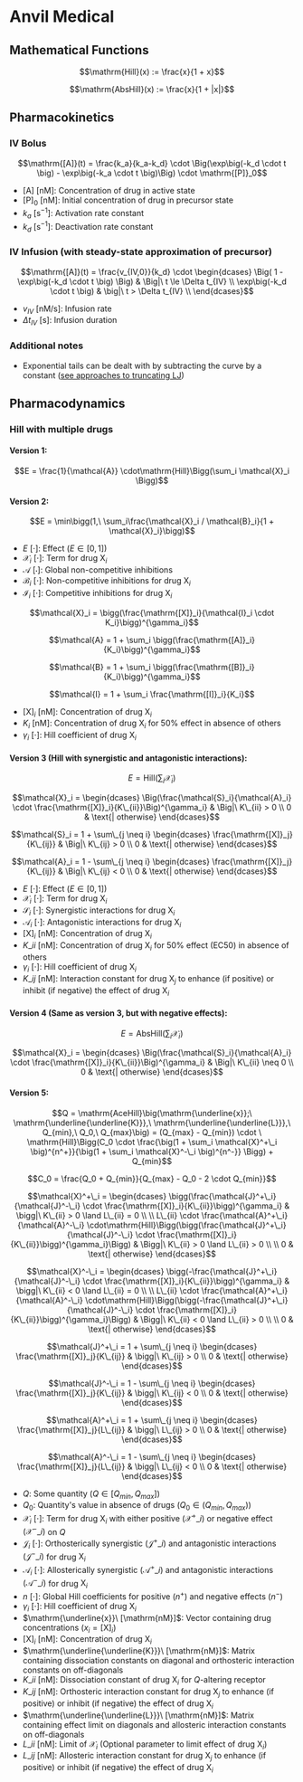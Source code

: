 # Anvil Medical
## Mathematical Functions

$$\mathrm{Hill}(x) := \frac{x}{1 + x}$$

$$\mathrm{AbsHill}(x) := \frac{x}{1 + |x|}$$

## Pharmacokinetics
### IV Bolus

$$\mathrm{[A]}(t) = \frac{k_a}{k_a-k_d} \cdot \Big(\exp\big(-k_d \cdot t \big) - \exp\big(-k_a \cdot t \big)\Big) \cdot \mathrm{[P]}_0$$

- $\mathrm{[A]}\ [\mathrm{nM}]$: Concentration of drug in active state
- $\mathrm{[P]}_0\ [\mathrm{nM}]$: Initial concentration of drug in precursor state
- $k_a\ [\mathrm{s^{-1}}]$: Activation rate constant
- $k_d\ \mathrm{[s^{-1}}]$: Deactivation rate constant

### IV Infusion (with steady-state approximation of precursor)

$$\mathrm{[A]}(t) = \frac{v_{IV,0}}{k_d} \cdot
\begin{dcases}
    \Big( 1 - \exp\big(-k_d \cdot t \big) \Big) & \Big|\ t \le \Delta t_{IV} \\
    \exp\big(-k_d \cdot t \big) & \big|\ t > \Delta t_{IV} \\
\end{dcases}$$

- $v_{IV}\ [\mathrm{nM/s}]$: Infusion rate
- $\Delta t_{IV}\ [\mathrm{s}]$: Infusion duration

### Additional notes

- Exponential tails can be dealt with by subtracting the curve by a constant ([see approaches to truncating LJ](https://computecanada.github.io/molmodsim-md-theory-lesson-novice/aio/index.html#problems-with-truncation-of-lennard-jones-interactions-and-how-to-avoid-them))

## Pharmacodynamics
### Hill with multiple drugs

#### Version 1:

$$E = \frac{1}{\mathcal{A}} \cdot\mathrm{Hill}\Bigg(\sum_i \mathcal{X}_i \Bigg)$$


#### Version 2:

$$E = \min\bigg(1,\ \sum_i\frac{\mathcal{X}_i / \mathcal{B}_i}{1 + \mathcal{X}_i}\bigg)$$

- $E\ [\cdot]$: Effect ($E \in [0, 1]$)
- $\mathcal{X}_i\ [\cdot]$: Term for drug $\mathrm{X}_i$
- $\mathcal{A}\ [\cdot]$: Global non-competitive inhibitions
- $\mathcal{B}_i\ [\cdot]$: Non-competitive inhibitions for drug $\mathrm{X}_i$
- $\mathcal{I}_i\ [\cdot]$: Competitive inhibitions for drug $\mathrm{X}_i$

$$\mathcal{X}_i =  \bigg(\frac{\mathrm{[X]}_i}{\mathcal{I}_i \cdot K_i}\bigg)^{\gamma_i}$$

$$\mathcal{A} = 1 + \sum_i \bigg(\frac{\mathrm{[A]}_i}{K_i}\bigg)^{\gamma_i}$$

$$\mathcal{B} = 1 + \sum_i \bigg(\frac{\mathrm{[B]}_i}{K_i}\bigg)^{\gamma_i}$$

$$\mathcal{I} = 1 + \sum_i \frac{\mathrm{[I]}_i}{K_i}$$

- $\mathrm{[X]}_i\ [\mathrm{nM}]$: Concentration of drug $\mathrm{X}_i$
- $K_i\ [\mathrm{nM}]$: Concentration of drug $\mathrm{X}_i$ for 50% effect in absence of others
- $\gamma_i\ [\cdot]$: Hill coefficient of drug $\mathrm{X}_i$

#### Version 3 (Hill with synergistic and antagonistic interactions):

$$E = \mathrm{Hill}\Bigg(\sum_i \mathcal{X}_i \Bigg)$$

$$\mathcal{X}_i = 
\begin{dcases}
    \Big(\frac{\mathcal{S}_i}{\mathcal{A}_i} \cdot \frac{\mathrm{[X]}_i}{K\_{ii}}\Big)^{\gamma_i} & \Big|\ K\_{ii} > 0 \\
     0 & \text{| otherwise}
\end{dcases}$$

$$\mathcal{S}_i = 1 + \sum\_{j \neq i}
\begin{dcases}
    \frac{\mathrm{[X]}_j}{K\_{ij}} & \Big|\ K\_{ij} > 0 \\
    0 & \text{| otherwise}
\end{dcases}$$

$$\mathcal{A}_i = 1 - \sum\_{j \neq i}
\begin{dcases}
    \frac{\mathrm{[X]}_j}{K\_{ij}} & \Big|\ K\_{ij} < 0 \\
    0 & \text{| otherwise}
\end{dcases}$$

- $E\ [\cdot]$: Effect ($E \in [0, 1]$)
- $\mathcal{X}_i\ [\cdot]$: Term for drug $\mathrm{X}_i$
- $\mathcal{S}_i\ [\cdot]$: Synergistic interactions for drug $\mathrm{X}_i$
- $\mathcal{A}_i\ [\cdot]$: Antagonistic interactions for drug $\mathrm{X}_i$
- $\mathrm{[X]}_i\ [\mathrm{nM}]$: Concentration of drug $\mathrm{X}_i$
- $K\_{ii}\ [\mathrm{nM}]$: Concentration of drug $\mathrm{X}_i$ for 50% effect (EC50) in absence of others
- $\gamma_i\ [\cdot]$: Hill coefficient of drug $\mathrm{X}_i$
- $K\_{ij}\ [\mathrm{nM}]$: Interaction constant for drug $\mathrm{X}_j$ to enhance (if positive) or inhibit (if negative) the effect of drug $\mathrm{X}_i$

#### Version 4 (Same as version 3, but with negative effects):


$$E = \mathrm{AbsHill}\Bigg(\sum_i \mathcal{X}_i \Bigg)$$

$$\mathcal{X}_i = 
\begin{dcases}
    \Big(\frac{\mathcal{S}_i}{\mathcal{A}_i} \cdot \frac{\mathrm{[X]}_i}{K\_{ii}}\Big)^{\gamma_i} & \Big|\ K\_{ii} \neq 0 \\
     0 & \text{| otherwise}
\end{dcases}$$

#### Version 5:

$$Q = \mathrm{AceHill}\big(\mathrm{\underline{x}};\ \mathrm{\underline{\underline{K}}},\ \mathrm{\underline{\underline{L}}},\ Q_{min},\ Q_0,\ Q_{max}\big) = (Q_{max} - Q_{min}) \cdot \ \mathrm{Hill}\Bigg(C_0 \cdot \frac{\big(1 + \sum_i \mathcal{X}^+\_i \big)^{n^+}}{\big(1 + \sum_i \mathcal{X}^-\_i \big)^{n^-}} \Bigg) + Q_{min}$$

$$C_0 = \frac{Q_0 + Q_{min}}{Q_{max} - Q_0 - 2 \cdot Q_{min}}$$

$$\mathcal{X}^+\_i =
\begin{dcases}
    \bigg(\frac{\mathcal{J}^+\_i}{\mathcal{J}^-\_i} \cdot \frac{\mathrm{[X]}_i}{K\_{ii}}\bigg)^{\gamma_i} & \bigg|\ K\_{ii} > 0 \land L\_{ii} = 0 \\
    \\
    L\_{ii} \cdot \frac{\mathcal{A}^+\_i}{\mathcal{A}^-\_i} \cdot\mathrm{Hill}\Bigg(\bigg(\frac{\mathcal{J}^+\_i}{\mathcal{J}^-\_i} \cdot \frac{\mathrm{[X]}_i}{K\_{ii}}\bigg)^{\gamma_i}\Bigg) & \Bigg|\ K\_{ii} > 0 \land L\_{ii} > 0 \\
    \\
     0 & \text{| otherwise}
\end{dcases}$$

$$\mathcal{X}^-\_i =
\begin{dcases}
    \bigg(-\frac{\mathcal{J}^+\_i}{\mathcal{J}^-\_i} \cdot \frac{\mathrm{[X]}_i}{K\_{ii}}\bigg)^{\gamma_i} & \bigg|\ K\_{ii} < 0 \land L\_{ii} = 0 \\
    \\
    L\_{ii} \cdot \frac{\mathcal{A}^+\_i}{\mathcal{A}^-\_i} \cdot\mathrm{Hill}\Bigg(\bigg(-\frac{\mathcal{J}^+\_i}{\mathcal{J}^-\_i} \cdot \frac{\mathrm{[X]}_i}{K\_{ii}}\bigg)^{\gamma_i}\Bigg) & \Bigg|\ K\_{ii} < 0 \land L\_{ii} > 0 \\
    \\
     0 & \text{| otherwise}
\end{dcases}$$

$$\mathcal{J}^+\_i = 1 + \sum\_{j \neq i}
\begin{dcases}
    \frac{\mathrm{[X]}_j}{K\_{ij}} & \bigg|\ K\_{ij} > 0 \\
    0 & \text{| otherwise}
\end{dcases}$$

$$\mathcal{J}^-\_i = 1 - \sum\_{j \neq i}
\begin{dcases}
    \frac{\mathrm{[X]}_j}{K\_{ij}} & \bigg|\ K\_{ij} < 0 \\
    0 & \text{| otherwise}
\end{dcases}$$

$$\mathcal{A}^+\_i = 1 + \sum\_{j \neq i}
\begin{dcases}
    \frac{\mathrm{[X]}_j}{L\_{ij}} & \bigg|\ L\_{ij} > 0 \\
    0 & \text{| otherwise}
\end{dcases}$$

$$\mathcal{A}^-\_i = 1 - \sum\_{j \neq i}
\begin{dcases}
    \frac{\mathrm{[X]}_j}{L\_{ij}} & \bigg|\ L\_{ij} < 0 \\
    0 & \text{| otherwise}
\end{dcases}$$

- $Q$: Some quantity $\big(Q \in [Q_{min}, Q_{max}]\big)$
- $Q_0$: Quantity's value in absence of drugs $\big(Q_0 \in (Q_{min}, Q_{max})\big)$
- $\mathcal{X}_i\ [\cdot]$: Term for drug $\mathrm{X}_i$ with either positive $(\mathcal{X}^+\_i)$ or negative effect $(\mathcal{X}^-\_i)$ on $Q$
- $\mathcal{J}_i\ [\cdot]$: Orthosterically synergistic $(\mathcal{J}^+\_i)$ and antagonistic interactions $(\mathcal{J}^-\_i)$ for drug $\mathrm{X}_i$
- $\mathcal{A}_i\ [\cdot]$: Allosterically synergistic $(\mathcal{A}^+\_i)$ and antagonistic interactions $(\mathcal{A}^-\_i)$ for drug $\mathrm{X}_i$
- $n\ [\cdot]$: Global Hill coefficients for positive ($n^+$) and negative effects ($n^-$)
- $\gamma_i\ [\cdot]$: Hill coefficient of drug $\mathrm{X}_i$
- $\mathrm{\underline{x}}\ [\mathrm{nM}]$: Vector containing drug concentrations $\big(x_i = \mathrm{[X]}_i\big)$
- $\mathrm{[X]}_i\ [\mathrm{nM}]$: Concentration of drug $\mathrm{X}_i$
- $\mathrm{\underline{\underline{K}}}\ [\mathrm{nM}]$: Matrix containing dissociation constants on diagonal and orthosteric interaction constants on off-diagonals
- $K\_{ii}\ [\mathrm{nM}]$: Dissociation constant of drug $\mathrm{X}_i$ for $Q$-altering receptor
- $K\_{ij}\ [\mathrm{nM}]$: Orthosteric interaction constant for drug $\mathrm{X}_j$ to enhance (if positive) or inhibit (if negative) the effect of drug $\mathrm{X}_i$
- $\mathrm{\underline{\underline{L}}}\ [\mathrm{nM}]$: Matrix containing effect limit on diagonals and allosteric interaction constants on off-diagonals
- $L\_{ii}\ [\mathrm{nM}]$: Limit of $\mathcal{X}_i$ (Optional parameter to limit effect of drug $\mathrm{X}_i$)
- $L\_{ij}\ [\mathrm{nM}]$: Allosteric interaction constant for drug $\mathrm{X}_j$ to enhance (if positive) or inhibit (if negative) the effect of drug $\mathrm{X}_i$

<!--
$$K\_{ii} = EC_{50,\ i} \cdot
\begin{dcases}
    \frac{C_0 \cdot (Q_{max} - Q_{min})}{(1 - C_0) \cdot Q_{max} + (1 + C_0) \cdot Q_0 - 2 \cdot Q_{min}} & \bigg|\text{ positive effect} \\
    \\
    \frac{Q_0 - Q_{min}}{(C_0 - 1) \cdot Q_{min} + (C_0 + 1) \cdot Q_0 - 2 \cdot Q_{max} \cdot C_0} & \bigg|\text{ negative effect}
\end{dcases}$$
-->
